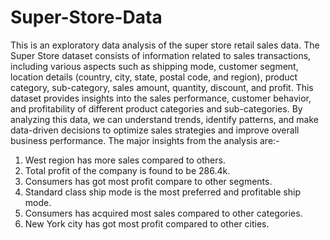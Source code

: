 # Super-Store-Data

This is an exploratory data analysis of the super store retail sales data.
The Super Store dataset consists of information related to sales transactions, including various aspects such as shipping mode, customer segment, location details (country, city, state, postal code, and region), product category, sub-category, sales amount, quantity, discount, and profit. This dataset provides insights into the sales performance, customer behavior, and profitability of different product categories and sub-categories. By analyzing this data, we can understand trends, identify patterns, and make data-driven decisions to optimize sales strategies and improve overall business performance.
The major insights from the analysis are:-

1) West region has more sales compared to others.
2) Total profit of the company is found to be 286.4k.
3) Consumers has got most profit compare to other segments.
4) Standard class ship mode is the most preferred and profitable ship mode.
5) Consumers has acquired most sales compared to other categories.
6) New York city has got most profit compared to other cities.
